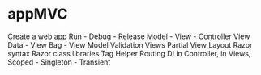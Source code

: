 # appMVC
Create a web app
Run - Debug - Release
Model - View  - Controller
View Data - View Bag - View Model
Validation
Views
Partial View
Layout
Razor syntax
Razor class libraries
Tag Helper
Routing
DI in Controller, in Views, 
Scoped - Singleton - Transient
